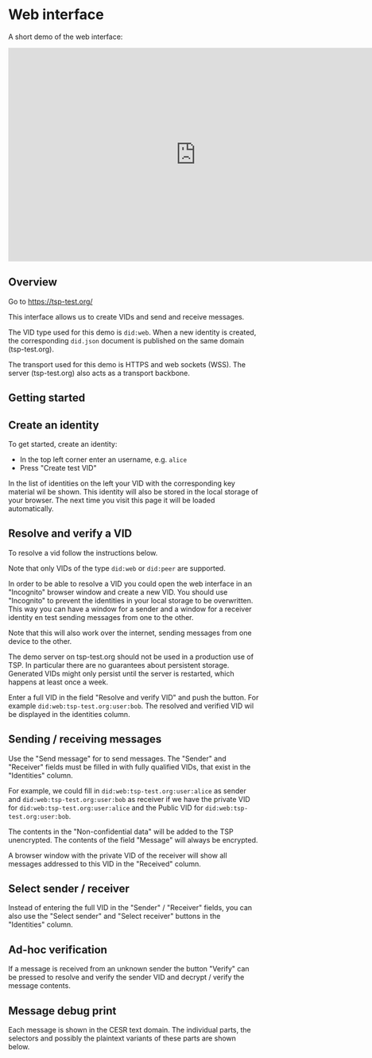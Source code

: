 # Web interface

A short demo of the web interface:

<iframe width="754" height="430" frameborder="0"  src="https://www.youtube.com/embed/gYC3rX4VIN8?si=nqADjKEgVZHIM5V9" allowfullscreen></iframe>

## Overview

Go to https://tsp-test.org/

This interface allows us to create VIDs and send and receive messages.

The VID type used for this demo is `did:web`. When a new identity
is created, the corresponding `did.json` document is published on the same
domain (tsp-test.org).

The transport used for this demo is HTTPS and web sockets (WSS). The server
(tsp-test.org) also acts as a transport backbone. 

## Getting started

## Create an identity

To get started, create an identity:

- In the top left corner enter an username, e.g. `alice`
- Press "Create test VID"

In the list of identities on the left your VID with the corresponding
key material wil be shown. This identity will also be stored in the local
storage of your browser. The next time you visit this page it will be
loaded automatically.

## Resolve and verify a VID

To resolve a vid follow the instructions below.

Note that only VIDs of the type `did:web` or `did:peer` are supported.

In order to be able to resolve a VID you could open the web interface
in an "Incognito" browser window and create a new VID. You should use
"Incognito" to prevent the identities in your local storage to be overwritten.
This way you can have a window for a sender and a window for a receiver 
identity en test sending messages from one to the other.

Note that this will also work over the internet,
sending messages from one device to the other.

<div class="warning">
The demo server on tsp-test.org should not be used in a production use of TSP. In particular
there are no guarantees about persistent storage. Generated VIDs might only persist until the server
is restarted, which happens at least once a week.
</div>

Enter a full VID in the field "Resolve and verify VID" and push the button.
For example `did:web:tsp-test.org:user:bob`.
The resolved and verified VID wil be displayed in the identities column.

## Sending / receiving messages

Use the "Send message" for to send messages. The "Sender" and "Receiver" fields
must be filled in with fully qualified VIDs, that exist in the "Identities"
column. 

For example, we could fill in `did:web:tsp-test.org:user:alice` as sender and
`did:web:tsp-test.org:user:bob` as receiver if we have the private VID for
`did:web:tsp-test.org:user:alice` and the Public VID for `did:web:tsp-test.org:user:bob`.

The contents in the "Non-confidential data" will be added to the TSP unencrypted.
The contents of the field "Message" will always be encrypted.

A browser window with the private VID of the receiver will show all
messages addressed to this VID in the "Received" column.

## Select sender / receiver

Instead of entering the full VID in the "Sender" / "Receiver" fields, you can
also use the "Select sender" and "Select receiver" buttons in the "Identities"
column.

## Ad-hoc verification

If a message is received from an unknown sender the button "Verify" can be pressed
to resolve and verify the sender VID and decrypt / verify the message contents.

## Message debug print

Each message is shown in the CESR text domain. The individual parts,
the selectors and possibly the plaintext variants of these parts are shown below.
